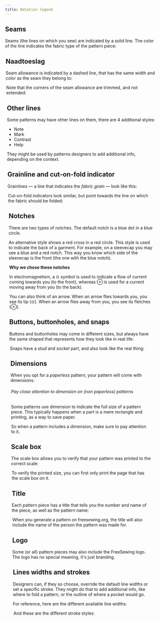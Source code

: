 ```yaml
---
title: Notation legend
---
```


## Seams

Seams (the lines on which you sew) are indicated by a solid line. The color of the line indicates the fabric type of the pattern piece:

<Legend part="fabricLines" caption="Seamlines for different fabric types" >

## Naadtoeslag

Seam allowance is indicated by a dashed line, that has the same width and color as the seam they belong to:

<Legend part="saLines" caption="Seam allowance for different fabric types" >

Note that the corners of the seam allowance are trimmed, and not extended:

<Legend part="sa" caption="A trimmer seam allowance corner" >

## Other lines

Some patterns may have other lines on them, there are 4 additional styles:

 - Note
 - Mark
 - Contrast
 - Help

They might be used by patterns designers to add additional info, depending on the context.

<Legend part="otherLines" caption="Other line styles" >

## Grainline and cut-on-fold indicator

Grainlines — a line that indicates the *fabric grain* — look like this:

<Legend part="grainline" caption="A grainline indicator" >

Cut-on-fold indicators look similar, but point towards the line on which the fabric should be folded:

<Legend part="cutonfold" caption="A cut-on-fold indicator" >

## Notches

There are two types of notches. The default notch is a blue dot in a blue circle.

An alternative style shows a red cross in a red circle. This style is used to indicate the back of a garment. For example, on a sleevecap you may see a blue and a red notch. This way you know which side of the sleevecap is the front (the one with the blue notch).

<Legend part="notches" caption="The default notch style (shown left) and alternative style for notches on the back" >

<Tip>

**Why we chose these notches**

In electromagnetism, a ⊙ symbol is used to indicate a flow of current coming towards you (to the front),
whereas ⊗  is used for a current moving away from you (to the back).

You can also think of an arrow. When an arrow flies towards you, you see its tip (⊙).
When an arrow flies away from you, you see its fletches (⊗).

</Tip>

## Buttons, buttonholes, and snaps

Buttons and buttonholes may come in different sizes, but always have the same shaped that represents how they look like in real life:

<Legend part="buttons" caption="A button is shown on the left, and a buttonhole on the right" >

Snaps have a *stud* and *socket* part, and also look like the real thing:

<Legend part="snaps" caption="A snap stud is shown on the left, and a snap socket on the right" >

## Dimensions

When you opt for a *paperless* pattern, your pattern will come with dimensions:

<Legend part="dimension" caption="An example of a dimension on a pattern" >

<Note>

###### Pay close attention to dimension on (non paperless) patterns

Some patterns use dimension to indicate the full size of a pattern piece.
This typically happens when a part is a mere rectangle and printing, as a way to save paper.

So when a pattern includes a dimension, make sure to pay attention to it.
</Note>

## Scale box

The scale box allows you to verify that your pattern was printed to the correct scale:

<Legend part="scalebox" caption="The scale box" >

<Tip>
To verify the printed size, you can first only print the page that has the scale box on it.
</Tip>

## Title

Each pattern piece has a title that tells you the number and name of the piece, as well as the pattern name:

<Legend part="title" caption="Example of a title" >

<Note>
When you generate a pattern on freesewing.org, the title will also include the name of the person the pattern was made for.
</Note>

## Logo

Some (or all) pattern pieces may also include the FreeSewing logo. The logo has no special meaning, it's just branding.

<Legend part="logo" caption="The FreeSewing logo" >

## Lines widths and strokes

Designers can, if they so choose, override the default line widths or set a specific stroke. They might do that to add additional info, like where to fold a pattern, or the outline of where a pocket would go.

For reference, here are the different available line widths:

<Legend part="lineWidths" caption="The different line widths" >

And these are the different stroke styles:

<Legend part="lineStrokes" caption="The different line strokes" >

